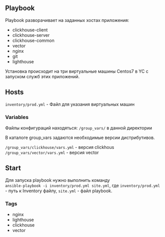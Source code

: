 ## Playbook

Playbook разворачивает на заданных хостах приложения:
- сlickhouse-client
- clickhouse-server
- clickhouse-common
- vector
- nginx
- git
- lighthouse
  
Установка происходит на три виртуальные машины Centos7 в YC с запуском служб этих приложений. 

## Hosts

```inventory/prod.yml``` - Файл для указания виртуальных машин


### Variables
Файлы конфигураций находяться:
```/group_vars/``` в данной директории

В каталоге group_vars задаются необходимые версии дистрибутивов.  

```/group_vars/clickhouse/vars.yml``` -  версия clickhous         
```/group_vars/vector/vars.yml``` -   версия vector 
  
## Start   

Для запуска playbook нужно выполнить команду    
```ansible-playbook -i inventory/prod.yml site.yml```, где ```inventory/prod.yml``` - путь к Inventory файлу, ```site.yml``` - файл playbook.

### Tags

- nginx
- lighthouse
- clickhouse
- vector
